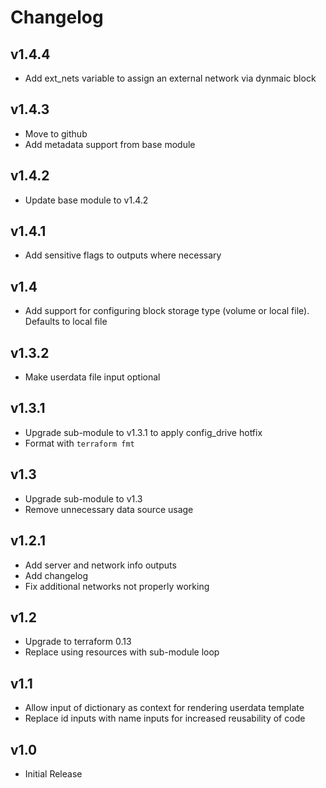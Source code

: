 # Changelog
## v1.4.4
  - Add ext_nets variable to assign an external network via dynmaic block

## v1.4.3
  - Move to github
  - Add metadata support from base module

## v1.4.2
  - Update base module to v1.4.2

## v1.4.1
  - Add sensitive flags to outputs where necessary
## v1.4

 - Add support for configuring block storage type (volume or local file).
   Defaults to local file
## v1.3.2

 - Make userdata file input optional

## v1.3.1

 - Upgrade sub-module to v1.3.1 to apply config_drive hotfix
 - Format with `terraform fmt`

## v1.3

- Upgrade sub-module to v1.3
- Remove unnecessary data source usage

## v1.2.1

- Add server and network info outputs
- Add changelog
- Fix additional networks not properly working

## v1.2

- Upgrade to terraform 0.13 
- Replace using resources with sub-module loop


## v1.1

- Allow input of dictionary as context for rendering userdata template
- Replace id inputs with name inputs for increased reusability of code

## v1.0

- Initial Release
